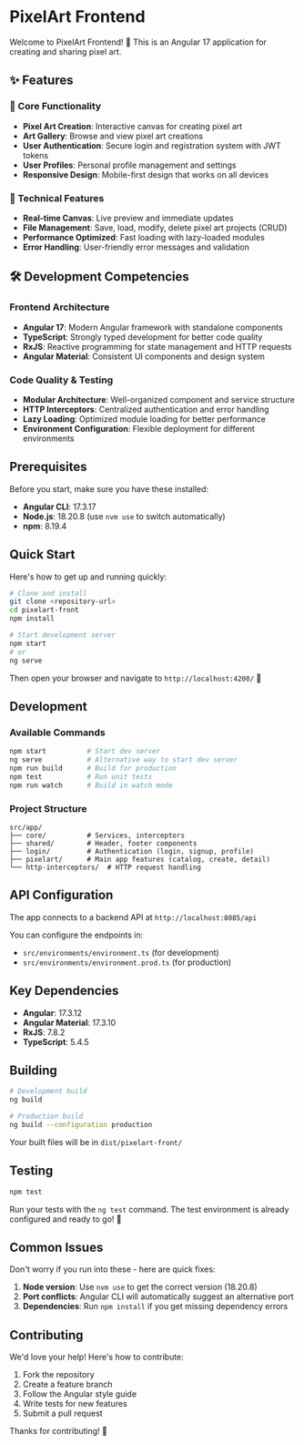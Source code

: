 # PixelArt Frontend

Welcome to PixelArt Frontend! 🎨 This is an Angular 17 application for creating and sharing pixel art.

## ✨ Features

### 🎨 Core Functionality
- **Pixel Art Creation**: Interactive canvas for creating pixel art
- **Art Gallery**: Browse and view pixel art creations
- **User Authentication**: Secure login and registration system with JWT tokens
- **User Profiles**: Personal profile management and settings
- **Responsive Design**: Mobile-first design that works on all devices

### 🔧 Technical Features
- **Real-time Canvas**: Live preview and immediate updates
- **File Management**: Save, load, modify, delete pixel art projects (CRUD)
- **Performance Optimized**: Fast loading with lazy-loaded modules
- **Error Handling**: User-friendly error messages and validation

## 🛠️ Development Competencies

### Frontend Architecture
- **Angular 17**: Modern Angular framework with standalone components
- **TypeScript**: Strongly typed development for better code quality
- **RxJS**: Reactive programming for state management and HTTP requests
- **Angular Material**: Consistent UI components and design system

### Code Quality & Testing
- **Modular Architecture**: Well-organized component and service structure
- **HTTP Interceptors**: Centralized authentication and error handling
- **Lazy Loading**: Optimized module loading for better performance
- **Environment Configuration**: Flexible deployment for different environments

## Prerequisites

Before you start, make sure you have these installed:

- **Angular CLI**: 17.3.17
- **Node.js**: 18.20.8 (use `nvm use` to switch automatically)
- **npm**: 8.19.4

## Quick Start

Here's how to get up and running quickly:

```bash
# Clone and install
git clone <repository-url>
cd pixelart-front
npm install

# Start development server
npm start
# or
ng serve
```

Then open your browser and navigate to `http://localhost:4200/` 🚀

## Development

### Available Commands
```bash
npm start          # Start dev server
ng serve           # Alternative way to start dev server
npm run build      # Build for production
npm test           # Run unit tests
npm run watch      # Build in watch mode
```

### Project Structure
```
src/app/
├── core/          # Services, interceptors
├── shared/        # Header, footer components
├── login/         # Authentication (login, signup, profile)
├── pixelart/      # Main app features (catalog, create, detail)
└── http-interceptors/  # HTTP request handling
```

## API Configuration

The app connects to a backend API at `http://localhost:8085/api`

You can configure the endpoints in:
- `src/environments/environment.ts` (for development)
- `src/environments/environment.prod.ts` (for production)

## Key Dependencies

- **Angular**: 17.3.12
- **Angular Material**: 17.3.10
- **RxJS**: 7.8.2
- **TypeScript**: 5.4.5

## Building

```bash
# Development build
ng build

# Production build
ng build --configuration production
```

Your built files will be in `dist/pixelart-front/`

## Testing

```bash
npm test
```

Run your tests with the `ng test` command. The test environment is already configured and ready to go! 🧪

## Common Issues

Don't worry if you run into these - here are quick fixes:

1. **Node version**: Use `nvm use` to get the correct version (18.20.8)
2. **Port conflicts**: Angular CLI will automatically suggest an alternative port
3. **Dependencies**: Run `npm install` if you get missing dependency errors

## Contributing

We'd love your help! Here's how to contribute:

1. Fork the repository
2. Create a feature branch
3. Follow the Angular style guide
4. Write tests for new features
5. Submit a pull request

Thanks for contributing! 🙌
